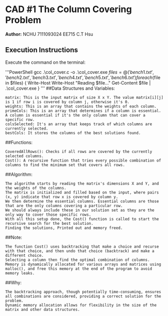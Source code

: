 # CAD #1 The Column Covering Problem

**Author:** NCHU 7111093024 EE715 C.T Hsu

## Execution Instructions

Execute the command on the terminal:

'''PowerShell
gcc .\col_cover.c -o .\col_cover.exe
$files = @('bench1.txt', 'bench2.txt', 'bench3.txt', 'bench4.txt', 'bench5.txt', 'bench6.txt')
foreach ($file in $files) {
    Write-Host
    Write-Host "Reading $file..."
    Get-Content $file | .\col_cover.exe
}
'''
##Data Structures and Variables:

	matrix: This is the input matrix of size X x Y. The value matrix[i][j] is 1 if row i is covered by column j, otherwise it's 0.
	weights: This is an array that contains the weights of each column.
	primeCols: This is an array that determines if a column is essential. A column is essential if it's the only column that can cover a specific row.
	colsSelected: It's an array that keeps track of which columns are currently selected.
	bestCols: It stores the columns of the best solutions found.

##Functions:

	CoveredAllRows(): Checks if all rows are covered by the currently selected columns.
	Cost(): A recursive function that tries every possible combination of columns to find the minimum set that covers all rows.

##Algorithm:

	The algorithm starts by reading the matrix's dimensions X and Y, and the weights of the columns.
	The matrix is initialized and filled based on the input, where pairs (x, y) indicate that row x is covered by column y.
	We then determine the essential columns. Essential columns are those that are the only columns covering a particular row. 
	We should always include these in our solution set as they are the only way to cover those specific rows.
	With all this setup done, the Cost() function is called to start the recursive search for the best solution.
	Finding the solutions, Printed out and memory freed.

##Note:

	The function Cost() uses backtracking that make a choice and recurse with that choice, and then undo that choice (backtrack) and make a different choice. 
	Selecting a column then find the optimal combination of columns.
	Memory is dynamically allocated for various arrays and matrices using malloc(), and free this memory at the end of the program to avoid memory leaks.

##Why:

	The backtracking approach, though potentially time-consuming, ensures all combinations are considered, providing a correct solution for the problem.
	Dynamic memory allocation allows for flexibility in the size of the matrix and other data structures.



